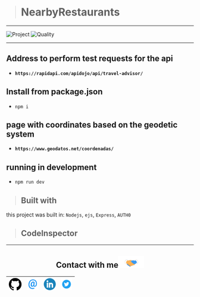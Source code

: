 > # NearbyRestaurants
---

![Project](https://www.code-inspector.com/project/29141/status/svg) ![Quality](https://www.code-inspector.com/project/29141/score/svg)

---
## Address to perform test requests for the api
*   **`https://rapidapi.com/apidojo/api/travel-advisor/`**

## Install from package.json
* `npm i`

## page with coordinates based on the geodetic system
*   **`https://www.geodatos.net/coordenadas/`**

## running in development
* `npm run dev`

> ## Built with
this project was built in: `Nodejs`, `ejs`, `Express`, `AUTH0`

> ## CodeInspector





---

<div align="center">

<h2>
    Contact with me<img src="https://github.com/ricardo1470/ricardo1470/blob/master/img/Handshake.gif" height="32px">
</h2>

| [<img src="https://github.com/ricardo1470/ricardo1470/blob/master/img/GitHub.png" alt="Github logo" width="34">](https://github.com/ricardo1470/README/blob/master/README.md) | [<img src="https://github.com/ricardo1470/ricardo1470/blob/master/img/email.png" alt="email logo" height="32">](mailto:ricardo.alfonso.camayo@gmail.com) | [<img src="https://github.com/ricardo1470/ricardo1470/blob/master/img/linkedin-icon.png" alt="Linkedin Logo" width="32">](https://www.linkedin.com/in/ricardo-alfonso-camayo/) | [<img src="https://github.com/ricardo1470/ricardo1470/blob/master/img/twitter.png" alt="Twitter Logo" width="30">](https://twitter.com/RICARDO1470) |
|:---:|:---:|:---:|:---:|



</div>
